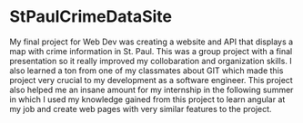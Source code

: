 # StPaulCrimeDataSite
My final project for Web Dev was creating a website and API that displays a map with crime information in St. Paul. This was a group project with a final presentation so it really improved my collobaration and organization skills. I also learned a ton from one of my classmates about GIT which made this project very crucial to my development as a software engineer. This project also helped me an insane amount for my internship in the following summer in which I used my knowledge gained from this project to learn angular at my job and create web pages with very similar features to the project.
